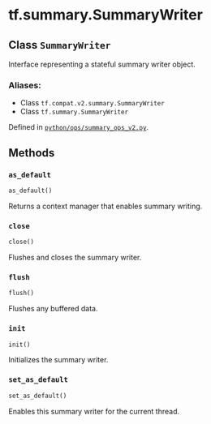 <div itemscope itemtype="http://developers.google.com/ReferenceObject">
<meta itemprop="name" content="tf.summary.SummaryWriter" />
<meta itemprop="path" content="Stable" />
<meta itemprop="property" content="as_default"/>
<meta itemprop="property" content="close"/>
<meta itemprop="property" content="flush"/>
<meta itemprop="property" content="init"/>
<meta itemprop="property" content="set_as_default"/>
</div>

# tf.summary.SummaryWriter

## Class `SummaryWriter`

Interface representing a stateful summary writer object.



### Aliases:

* Class `tf.compat.v2.summary.SummaryWriter`
* Class `tf.summary.SummaryWriter`



Defined in [`python/ops/summary_ops_v2.py`](/code/stable/tensorflow/python/ops/summary_ops_v2.py).

<!-- Placeholder for "Used in" -->


## Methods

<h3 id="as_default"><code>as_default</code></h3>

``` python
as_default()
```

Returns a context manager that enables summary writing.


<h3 id="close"><code>close</code></h3>

``` python
close()
```

Flushes and closes the summary writer.


<h3 id="flush"><code>flush</code></h3>

``` python
flush()
```

Flushes any buffered data.


<h3 id="init"><code>init</code></h3>

``` python
init()
```

Initializes the summary writer.


<h3 id="set_as_default"><code>set_as_default</code></h3>

``` python
set_as_default()
```

Enables this summary writer for the current thread.





